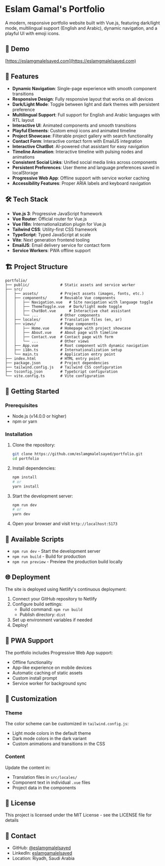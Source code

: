 # Eslam Gamal's Portfolio

A modern, responsive portfolio website built with Vue.js, featuring dark/light mode, multilingual support (English and Arabic), dynamic navigation, and a playful UI with emoji icons.

## 🚀 Demo

[https://eslamgmalelsayed.com](https://eslamgmalelsayed.com)
## 🚀 Features

- **Dynamic Navigation**: Single-page experience with smooth component transitions
- **Responsive Design**: Fully responsive layout that works on all devices
- **Dark/Light Mode**: Toggle between light and dark themes with persistent preference
- **Multilingual Support**: Full support for English and Arabic languages with RTL layout
- **Interactive UI**: Animated components and smooth transitions
- **Playful Elements**: Custom emoji icons and animated timeline
- **Project Showcase**: Filterable project gallery with search functionality
- **Contact Form**: Interactive contact form with EmailJS integration
- **Interactive ChatBot**: AI-powered chat assistant for easy navigation
- **Timeline Animation**: Interactive timeline with pulsing nodes and animations
- **Consistent Social Links**: Unified social media links across components
- **Persistent Preferences**: User theme and language preferences saved in localStorage
- **Progressive Web App**: Offline support with service worker caching
- **Accessibility Features**: Proper ARIA labels and keyboard navigation

## 🛠️ Tech Stack

- **Vue.js 3**: Progressive JavaScript framework
- **Vue Router**: Official router for Vue.js
- **Vue I18n**: Internationalization plugin for Vue.js
- **Tailwind CSS**: Utility-first CSS framework
- **TypeScript**: Typed JavaScript at scale
- **Vite**: Next generation frontend tooling
- **EmailJS**: Email delivery service for contact form
- **Service Workers**: PWA offline support

## 🏗️ Project Structure

```
portfolio/
├── public/              # Static assets and service worker
├── src/
│   ├── assets/          # Project assets (images, fonts, etc.)
│   ├── components/      # Reusable Vue components
│   │   ├── Navigation.vue   # Site navigation with language toggle
│   │   ├── ThemeToggle.vue  # Dark/light mode toggle
│   │   ├── ChatBot.vue      # Interactive chat assistant
│   │   └── ...          # Other components
│   ├── locales/         # Translation files (en, ar)
│   ├── views/           # Page components
│   │   ├── Home.vue     # Homepage with project showcase
│   │   ├── About.vue    # About page with timeline
│   │   ├── Contact.vue  # Contact page with form
│   │   └── ...          # Other views
│   ├── App.vue          # Root component with dynamic navigation
│   ├── i18n.ts          # Internationalization setup
│   └── main.ts          # Application entry point
├── index.html           # HTML entry point
├── package.json         # Project dependencies
├── tailwind.config.js   # Tailwind CSS configuration
├── tsconfig.json        # TypeScript configuration
└── vite.config.ts       # Vite configuration
```

## 🚦 Getting Started

### Prerequisites

- Node.js (v14.0.0 or higher)
- npm or yarn

### Installation

1. Clone the repository:
   ```bash
   git clone https://github.com/eslamgmalelsayed/portfolio.git
   cd portfolio
   ```

2. Install dependencies:
   ```bash
   npm install
   # or
   yarn install
   ```

3. Start the development server:
   ```bash
   npm run dev
   # or
   yarn dev
   ```

4. Open your browser and visit `http://localhost:5173`

## 🔧 Available Scripts

- `npm run dev` - Start the development server
- `npm run build` - Build for production
- `npm run preview` - Preview the production build locally

## 🌐 Deployment

The site is deployed using Netlify's continuous deployment:

1. Connect your GitHub repository to Netlify
2. Configure build settings:
   - Build command: `npm run build`
   - Publish directory: `dist`
3. Set up environment variables if needed
4. Deploy!

## 📱 PWA Support

The portfolio includes Progressive Web App support:

- Offline functionality
- App-like experience on mobile devices
- Automatic caching of static assets
- Custom install prompt
- Service worker for background sync

## 🎨 Customization

### Theme

The color scheme can be customized in `tailwind.config.js`:
- Light mode colors in the default theme
- Dark mode colors in the dark variant
- Custom animations and transitions in the CSS

### Content

Update the content in:
- Translation files in `src/locales/`
- Component text in individual `.vue` files
- Project data in the components

## 📄 License

This project is licensed under the MIT License - see the LICENSE file for details

## 👤 Contact

- GitHub: [@eslamgmalelsayed](https://github.com/eslamgmalelsayed)
- LinkedIn: [eslamgamalelsayed](https://www.linkedin.com/in/eslamgamalelsayed/)
- Location: Riyadh, Saudi Arabia
